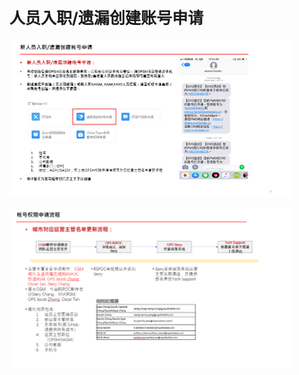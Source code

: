 # 人员入职/遗漏创建账号申请

![](../../../.gitbook/assets/image%20%2854%29.png)

   


![](../../../.gitbook/assets/image%20%281%29.png)

  


  


  


  


  



